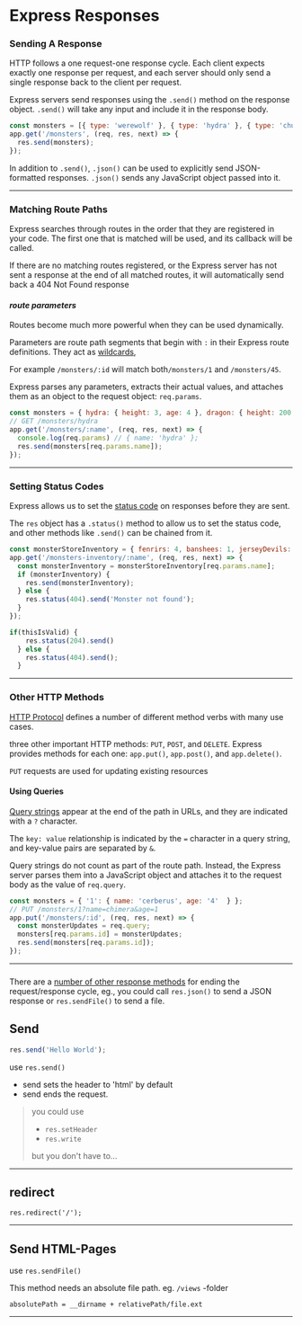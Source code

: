 # Express Responses

### Sending A Response

HTTP follows a one request-one response cycle. Each client expects exactly one response per request, and each server should only send a single response back to the client per request.

Express servers send responses using the `.send()` method on the response object. `.send()` will take any input and include it in the response body.

```js
const monsters = [{ type: 'werewolf' }, { type: 'hydra' }, { type: 'chupacabra' }];
app.get('/monsters', (req, res, next) => {
  res.send(monsters);
});
```

In addition to `.send()`, `.json()` can be used to explicitly send JSON-formatted responses. `.json()` sends any JavaScript object passed into it.

------

### Matching Route Paths

Express searches through routes in the order that they are registered in your code. The first one that is matched will be used, and its callback will be called.

If there are no matching routes registered, or the Express server has not sent a response at the end of all matched routes, it will automatically send back a 404 Not Found response



#### *route parameters*

Routes become much more powerful when they can be used dynamically. 

Parameters are route path segments that begin with `:` in their Express route definitions. They act as [wildcards](https://expressjs.com/en/guide/routing.html#route-parameters),

 For example `/monsters/:id` will match both`/monsters/1` and `/monsters/45`.

Express parses any parameters, extracts their actual values, and attaches them as an object to the request object: `req.params`. 

```js
const monsters = { hydra: { height: 3, age: 4 }, dragon: { height: 200, age: 350 } };
// GET /monsters/hydra
app.get('/monsters/:name', (req, res, next) => {
  console.log(req.params) // { name: 'hydra' };
  res.send(monsters[req.params.name]);
});
```



------

### Setting Status Codes

Express allows us to set the [status code](https://en.wikipedia.org/wiki/List_of_HTTP_status_codes) on responses before they are sent.

The `res` object has a `.status()` method to allow us to set the status code, and other methods like `.send()` can be chained from it.

```js
const monsterStoreInventory = { fenrirs: 4, banshees: 1, jerseyDevils: 4, krakens: 3 };
app.get('/monsters-inventory/:name', (req, res, next) => {
  const monsterInventory = monsterStoreInventory[req.params.name];
  if (monsterInventory) {
    res.send(monsterInventory);
  } else {
    res.status(404).send('Monster not found');
  }
});


```



```js
if(thisIsValid) {
    res.status(204).send()
  } else {
    res.status(404).send();
  }
```



------

### Other HTTP Methods

[HTTP Protocol](https://en.wikipedia.org/wiki/Hypertext_Transfer_Protocol) defines a number of different method verbs with many use cases.

 three other important HTTP methods: `PUT`, `POST`, and `DELETE`. Express provides methods for each one: `app.put()`, `app.post()`, and `app.delete()`.

`PUT` requests are used for updating existing resources

#### Using Queries

 [Query strings](https://en.wikipedia.org/wiki/Query_string) appear at the end of the path in URLs, and they are indicated with a `?` character.

 The `key: value` relationship is indicated by the `=` character in a query string, and key-value pairs are separated by `&`. 

Query strings do not count as part of the route path. Instead, the Express server parses them into a JavaScript object and attaches it to the request body as the value of `req.query`. 

```js
const monsters = { '1': { name: 'cerberus', age: '4'  } };
// PUT /monsters/1?name=chimera&age=1
app.put('/monsters/:id', (req, res, next) => {
  const monsterUpdates = req.query;
  monsters[req.params.id] = monsterUpdates;
  res.send(monsters[req.params.id]);
});
```

------

### 





There are a [number of other response methods](https://expressjs.com/en/guide/routing.html#response-methods) for ending the request/response cycle, eg., you could call `res.json()` to send a JSON response or `res.sendFile()` to send a file.



## Send

```js
res.send('Hello World');
```

use `res.send()`

- send sets the header to 'html' by default
- send ends the request.

> you could use 
>
> - `res.setHeader`
> - `res.write`
>
> but you don't have to…
>

------

## redirect

```
res.redirect('/');
```

------

## Send HTML-Pages

use `res.sendFile()`

This method needs an absolute file path. eg. `/views` -folder

```
absolutePath = __dirname + relativePath/file.ext
```

------

#### 